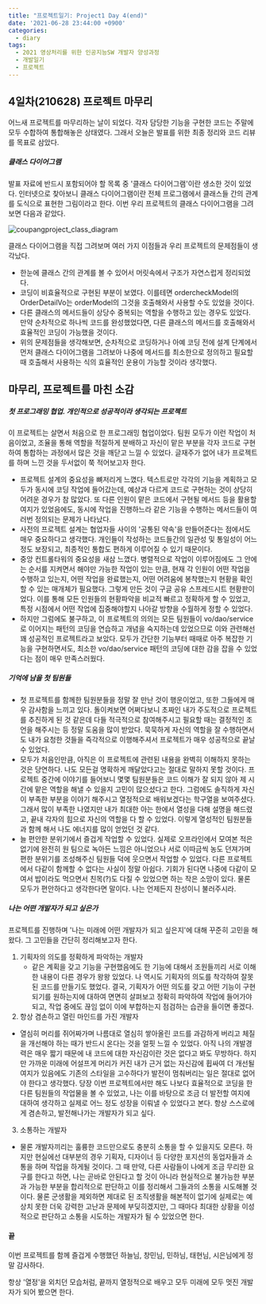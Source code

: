 ```yaml
---
title: "프로젝트일기: Project1 Day 4(end)"
date: '2021-06-28 23:44:00 +0900'
categories:
  - diary
tags:
  - 2021 영상처리를 위한 인공지능SW 개발자 양성과정
  - 개발일기
  - 프로젝트
---
```


## 4일차(210628) 프로젝트 마무리

  어느새 프로젝트를 마무리하는 날이 되었다. 각자 담당한 기능을 구현한 코드는 주말에 모두 수합하여 통합해놓은 상태였다. 그래서 오늘은 발표를 위한 최종 정리와 코드 리뷰를 목표로 삼았다.



##### 클래스 다이어그램

 발표 자료에 반드시 포함되어야 할 목록 중 '클래스 다이어그램'이란 생소한 것이 있었다. 인터넷으로 찾아보니 클래스 다이어그램이란 전체 프로그램에서 클래스들 간의 관계를 도식으로 표현한 그림이라고 한다. 이번 우리 프로젝트의 클래스 다이어그램을 그려보면 다음과 같았다. 

![coupangproject_class_diagram](C:\Users\duri1994\duri1994.github.io\assets\images\coupangproject_class_diagram.png)

 클래스 다이어그램을 직접 그려보며 여러 가지 이점들과 우리 프로젝트의 문제점들이 생각났다.

- 한눈에 클래스 간의 관계를 볼 수 있어서 머릿속에서 구조가 자연스럽게 정리되었다.
- 코딩이 비효율적으로 구현된 부분이 보였다. 이를테면 ordercheckModel의 OrderDetailVo는 orderModel의 그것을 호출해와서 사용할 수도 있었을 것이다. 
- 다른 클래스의 메서드들이 상당수 중복되는 역할을 수행하고 있는 경우도 있었다. 만약 순차적으로 하나씩 코드를 완성했었다면, 다른 클래스의 메서드를 호출해와서 효율적인 코딩이 가능했을 것이다.
- 위의 문제점들을 생각해보면, 순차적으로 코딩하거나 아예 코딩 전에 설계 단계에서 먼저 클래스 다이어그램을 그려보아 나중에 메서드를 최소한으로 정의하고 필요할 때 호출해서 사용하는 식의 효율적인 운용이 가능할 것이라 생각했다.



## 마무리, 프로젝트를 마친 소감

##### 첫 프로그래밍 협업. 개인적으로 성공적이라 생각되는 프로젝트

 이 프로젝트는 살면서 처음으로 한 프로그래밍 협업이었다. 팀원 모두가 이런 작업이 처음이었고, 조율을 통해 역할을 적절하게 분배하고 자신이 맡은 부분을 각자 코드로 구현하여 통합하는 과정에서 많은 것을 깨닫고 느낄 수 있었다. 글재주가 없어 내가 프로젝트를 하며 느낀 것을 두서없이 쭉 적어보고자 한다.

- 프로젝트 설계의 중요성을 뼈저리게 느꼈다. 텍스트로만 각각의 기능을 계획하고 모두가 동시에 코딩 작업에 들어갔는데, 예상과 다르게 코드로 구현하는 것이 상당히 어려운 경우가 참 많았다. 또 다른 인원이 맡은 코드에서 구현될 메서드 등을 활용할 여지가 있었음에도, 동시에 작업을 진행하느라 같은 기능을 수행하는 메서드들이 여러번 정의되는 문제가 나타났다.
- 사전의 프로젝트 설계는 협업자들 사이의 '공통된 약속'을 만들어준다는 점에서도 매우 중요하다고 생각했다. 개인들이 작성하는 코드들간의 일관성 및 통일성이 어느 정도 보장되고, 최종적인 통합도 편하게 이루어질 수 있기 때문이다.
- 중앙 컨트롤타워의 중요성을 새삼 느꼈다. 병렬적으로 작업이 이루어짐에도 그 안에는 순서를 지켜면서 해야만 가능한 작업이 있는 만큼, 현재 각 인원이 어떤 작업을 수행하고 있는지, 어떤 작업을 완료했는지, 어떤 어려움에 봉착했는지 현황을 확인할 수 있는 매개체가 필요했다. 그렇게 만든 것이 구글 공유 스프레드시트 현황판이었다. 이를 통해 모든 인원들의 현황파악을 비교적 빠르고 정확하게 할 수 있었고, 특정 시점에서 어떤 작업에 집중해야할지 나아갈 방향을 수월하게 정할 수 있었다.
- 하지만 그럼에도 불구하고, 이 프로젝트의 의의는 모든 팀원들이 vo/dao/service로 이어지는 패턴의 코딩을 연습하고 개념을 숙지하는데 있었으므로 이와 관련해선 꽤 성공적인 프로젝트라고 보았다. 모두가 간단한 기능부터 때때로 아주 복잡한 기능을 구현하면서도, 최소한 vo/dao/service 패턴의 코딩에 대한 감을 잡을 수 있었다는 점이 매우 만족스러웠다.



##### 기억에 남을 첫 팀원들

- 첫 프로젝트를 함께한 팀원분들을 정말 잘 만난 것이 행운이었고, 또한 그들에게 매우 감사함을 느끼고 있다. 돌이켜보면 어쩌다보니 초짜인 내가 주도적으로 프로젝트를 추진하게 된 것 같은데 다들 적극적으로 참여해주시고 필요할 때는 결정적인 조언을 해주시는 등 정말 도움을 많이 받았다. 묵묵하게 자신의 역할을 잘 수행하면서도 내가 요청한 것들을 즉각적으로 이행해주셔서 프로젝트가 매우 성공적으로 끝날 수 있었다.
- 모두가 처음인만큼, 아직은 이 프로젝트에 관련된 내용을 완벽히 이해하지 못하는 것은 당연하다. 나도 모든걸 명확하게 깨달았다고는 절대로 말하지 못할 것이다. 프로젝트 중간에 이야기를 들어보니 몇몇 팀원분들은 코드 이해가 잘 되지 않아 제 시간에 맡은 역할을 해낼 수 있을지 고민이 많으셨다고 한다. 그럼에도 솔직하게 자신이 부족한 부분을 이야기 해주시고 열정적으로 배워보겠다는 학구열을 보여주셨다. 그래서 많이 부족한 나였지만 내가 최대한 아는 한에서 열성을 다해 설명을 해드렸고, 끝내 각자의 힘으로 자신의 역할을 다 할 수 있었다. 이렇게 열성적인 팀원분들과 함께 해서 나도 에너지를 많이 얻었던 것 같다.
- 늘 편안한 분위기에서 즐겁게 작업할 수 있었다. 실제로 오프라인에서 모여본 적은 없기에 완전히 원 팀으로 녹아든 느낌은 아니었으나 서로 이따금씩 농도 던져가며 편한 분위기를 조성해주신 팀원들 덕에 웃으면서 작업할 수 있었다. 다른 프로젝트에서 다같이 함께할 수 없다는 사실이 정말 아쉽다. 기회가 된다면 나중에 다같이 모여서 밥이라도 먹으면서 친목(?)도 다질 수 있었으면 하는 작은 소망이 있다. 물론 모두가 편안하다고 생각한다면 말이다. 나는 언제든지 찬성이니 불러주시라.



##### 나는 어떤 개발자가 되고 싶은가

 프로젝트를 진행하며 '나는 미래에 어떤 개발자가 되고 싶은지'에 대해 꾸준히 고민을 해왔다. 그 고민들을 간단히 정리해보고자 한다.

1. 기획자의 의도를 정확하게 파악하는 개발자
   - 같은 계획을 갖고 기능을 구현했음에도 한 기능에 대해서 조원들끼리 서로 이해한 내용이 다른 경우가 왕왕 있었다. 나 역시도 기획자의 의도를 착각하여 잘못된 코드를 만들기도 했었다. 결국, 기획자가 어떤 의도를 갖고 어떤 기능이 구현되기를 원하는지에 대하여 면면히 살펴보고 정확히 파악하여 작업에 들어가야 되고, 작업 중에도 끊임 없이 이에 부합하는지 점검하는 습관을 들이면 좋겠다.
2.  항상 겸손하고 열린 마인드를 가진 개발자
   - 열심히 머리를 쥐어짜가며 나름대로 열심히 쌓아올린 코드를 과감하게 버리고 체질을 개선해야 하는 때가 반드시 온다는 것을 얼핏 느낄 수 있었다. 아직 나의 개발경력은 매우 짧기 때문에 내 코드에 대한 자신감이란 것은 없다고 봐도 무방하다. 하지만 가까운 미래에 어설프게 머리가 커진 내가 근거 없는 자신감에 휩싸여 더 개선될 여지가 있음에도 기존의 스타일을 고수하다가 발전이 멈춰버리는 일은 절대로 없어야 한다고 생각했다. 당장 이번 프로젝트에서만 해도 나보다 효율적으로 코딩을 한 다른 팀원들의 작업물을 볼 수 있었고, 나는 이를 바탕으로 조금 더 발전할 여지에 대하여 생각하고 실제로 어느 정도 성장을 이뤄낼 수 있었다고 본다. 항상 스스로에게 겸손하고, 발전해나가는 개발자가 되고 싶다.
3.  소통하는 개발자
   - 물론 개발자끼리는 훌륭한 코드만으로도 충분히 소통을 할 수 있을지도 모른다. 하지만 현실에선 대부분의 경우 기획자, 디자이너 등 다양한 포지션의 동업자들과 소통을 하며 작업을 하게될 것이다. 그 때 만약, 다른 사람들이 나에게 조금 무리한 요구를 한다고 하면, 나는 곧바로 안된다고 할 것이 아니라 현실적으로 불가능한 부분과 가능한 부분을 합리적으로 판단하고 이를 정리해서 그들과의 소통을 시도해볼 것이다. 물론 군생활을 제외하면 제대로 된 조직생활을 해본적이 없기에 실제로는 예상치 못한 더욱 강력한 고난과 문제에 부딪히겠지만, 그 때마다 최대한 상황을 이성적으로 판단하고 소통을 시도하는 개발자가 될 수 있었으면 한다.



#### 끝

이번 프로젝트를 함께 즐겁게 수행했던 하늘님, 창민님, 민하님, 태현님, 시은님에게 정말 감사하다.

항상 '열정'을 외치던 모습처럼, 끝까지 열정적으로 배우고 모두 미래에 모두 멋진 개발자가 되어 봤으면 한다.